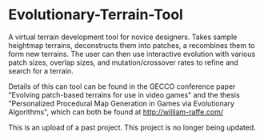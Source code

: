 # Evolutionary-Terrain-Tool
A virtual terrain development tool for novice designers. 
Takes sample heightmap terrains, deconstructs them into patches, a recombines them to form new terrains.
The user can then use interactive evolution with various patch sizes, overlap sizes, and mutation/crossover rates to
refine and search for a terrain.

Details of this can tool can be found in the GECCO conference paper "Evolving patch-based terrains for use in video games"
and the thesis "Personalized Procedural Map Generation in Games via Evolutionary Algorithms", which can both be found at
http://william-raffe.com/

This is an upload of a past project. This project is no longer being updated.
